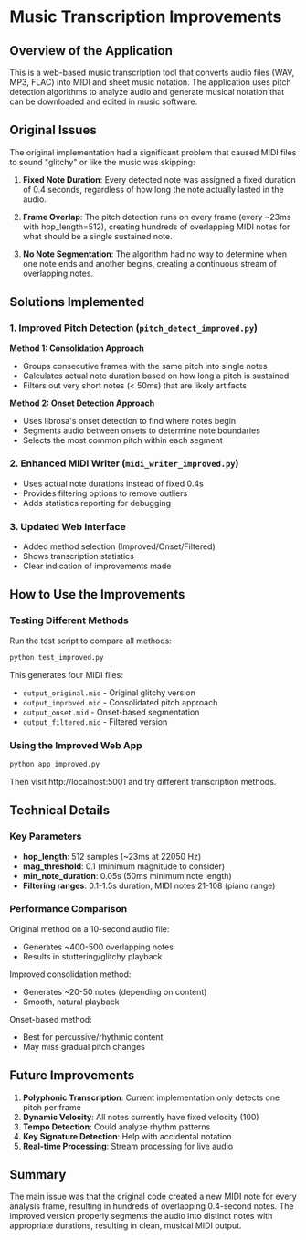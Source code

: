 # Music Transcription Improvements

## Overview of the Application

This is a web-based music transcription tool that converts audio files (WAV, MP3, FLAC) into MIDI and sheet music notation. The application uses pitch detection algorithms to analyze audio and generate musical notation that can be downloaded and edited in music software.

## Original Issues

The original implementation had a significant problem that caused MIDI files to sound "glitchy" or like the music was skipping:

1. **Fixed Note Duration**: Every detected note was assigned a fixed duration of 0.4 seconds, regardless of how long the note actually lasted in the audio.

2. **Frame Overlap**: The pitch detection runs on every frame (every ~23ms with hop_length=512), creating hundreds of overlapping MIDI notes for what should be a single sustained note.

3. **No Note Segmentation**: The algorithm had no way to determine when one note ends and another begins, creating a continuous stream of overlapping notes.

## Solutions Implemented

### 1. Improved Pitch Detection (`pitch_detect_improved.py`)

**Method 1: Consolidation Approach**
- Groups consecutive frames with the same pitch into single notes
- Calculates actual note duration based on how long a pitch is sustained
- Filters out very short notes (< 50ms) that are likely artifacts

**Method 2: Onset Detection Approach**
- Uses librosa's onset detection to find where notes begin
- Segments audio between onsets to determine note boundaries
- Selects the most common pitch within each segment

### 2. Enhanced MIDI Writer (`midi_writer_improved.py`)

- Uses actual note durations instead of fixed 0.4s
- Provides filtering options to remove outliers
- Adds statistics reporting for debugging

### 3. Updated Web Interface

- Added method selection (Improved/Onset/Filtered)
- Shows transcription statistics
- Clear indication of improvements made

## How to Use the Improvements

### Testing Different Methods

Run the test script to compare all methods:
```bash
python test_improved.py
```

This generates four MIDI files:
- `output_original.mid` - Original glitchy version
- `output_improved.mid` - Consolidated pitch approach
- `output_onset.mid` - Onset-based segmentation
- `output_filtered.mid` - Filtered version

### Using the Improved Web App

```bash
python app_improved.py
```

Then visit http://localhost:5001 and try different transcription methods.

## Technical Details

### Key Parameters

- **hop_length**: 512 samples (~23ms at 22050 Hz)
- **mag_threshold**: 0.1 (minimum magnitude to consider)
- **min_note_duration**: 0.05s (50ms minimum note length)
- **Filtering ranges**: 0.1-1.5s duration, MIDI notes 21-108 (piano range)

### Performance Comparison

Original method on a 10-second audio file:
- Generates ~400-500 overlapping notes
- Results in stuttering/glitchy playback

Improved consolidation method:
- Generates ~20-50 notes (depending on content)
- Smooth, natural playback

Onset-based method:
- Best for percussive/rhythmic content
- May miss gradual pitch changes

## Future Improvements

1. **Polyphonic Transcription**: Current implementation only detects one pitch per frame
2. **Dynamic Velocity**: All notes currently have fixed velocity (100)
3. **Tempo Detection**: Could analyze rhythm patterns
4. **Key Signature Detection**: Help with accidental notation
5. **Real-time Processing**: Stream processing for live audio

## Summary

The main issue was that the original code created a new MIDI note for every analysis frame, resulting in hundreds of overlapping 0.4-second notes. The improved version properly segments the audio into distinct notes with appropriate durations, resulting in clean, musical MIDI output.